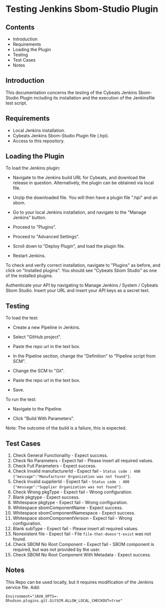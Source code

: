 # Testing Jenkins Sbom-Studio Plugin


## Contents
* Introduction
* Requirements
* Loading the Plugin
* Testing
* Test Cases
* Notes

## Introduction

This documentation concerns the testing of the Cybeats Jenkins Sbom-Studio Plugin including its installation and the execution of the Jenkinsfile test script.

## Requirements

* Local Jenkins installation.
* Cybeats Jenkins Sbom-Studio Plugin file (.hpi).
* Access to this repository.

## Loading the Plugin
To load the Jenkins plugin:

* Navigate to the Jenkins build URL for Cybeats, and download the release in question. Alternatively, the plugin can be obtained via local file.

* Unzip the downloaded file. You will then have a plugin file ".hpi" and an sbom.

* Go to your local Jenkins installation, and navigate to the "Manage Jenkins" button.

* Proceed to "Plugins".

* Proceed to "Advanced Settings".

* Scroll down to "Deploy Plugin", and load the plugin file.

* Restart Jenkins.

To check and verify correct installation, navigate to "Plugins" as before, and click on "Installed plugins". You should see "Cybeats Sbom Studio" as one of the installed plugins.

Authenticate your API by navigating to Manage Jenkins / System / Cybeats Sbom Studio. Insert your URL and insert your API keys as a secret text.

## Testing

To load the test:

* Create a new Pipeline in Jenkins.

* Select "GitHub project".

* Paste the repo url in the text box.

* In the Pipeline section, change the "Definition" to "Pipeline script from SCM".

* Change the SCM to "Git".

* Paste the repo url in the text box.

* Save.

To run the test:

* Navigate to the Pipeline.

* Click "Build With Parameters".

Note: The outcome of the build is a failure, this is expected.


## Test Cases

1. Check General Functionality - Expect success.
2. Check No Parameters - Expect fail - Please insert all required values.
3. Check Full Parameters - Expect success.
4. Check Invalid manufacturerId - Expect fail - ```Status code : 400
{"message":"Manufacturer Organization was not found"}```.
5. Check Invalid supplierId - Expect fail - ```Status code : 400
{"message":"Supplier Organization was not found"}```.
6. Check Wrong pkgType - Expect fail - Wrong configuration.
7. Blank pkgtype - Expect success.
8. Whitespace pkgtype - Expect fail - Wrong configuration.
9. Whitespace sbomComponentName - Expect success.
10. Whitespace sbomComponentNamespace - Expect success.
11. Whitespace sbomComponentVersion - Expect fail - Wrong configuration.
12. Blank subType - Expect fail - Please insert all required values.
13. Nonexistent file - Expect fail - File ```file-that-doesn't-exist``` was not found.
14. Check SBOM No Root Component - Expect fail - SBOM component is required, but was not provided by the user.
15. Check SBOM No Root Component With Metadata - Expect success.



## Notes

This Repo can be used locally, but it requires modification of the Jenkins service file. Add:

```Environment="JAVA_OPTS=-Dhudson.plugins.git.GitSCM.ALLOW_LOCAL_CHECKOUT=true"```










